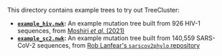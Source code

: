 This directory contains example trees to try out TreeCluster:

* **[`example_hiv.nwk`](example_hiv.nwk):** An example mutation tree built from 926 HIV-1 sequences, from [Moshiri *et al*. (2021)](https://doi.org/10.1097/QAI.0000000000002612)
* **[`example_sc2.nwk`](example_sc2.nwk):** An example mutation tree built from 140,559 SARS-CoV-2 sequences, from [Rob Lanfear's `sarscov2phylo` repository](https://github.com/roblanf/sarscov2phylo)
